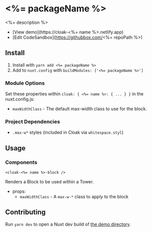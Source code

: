 # <%= packageName %>

<%= description %>

- [View demo](https://cloak-<%= name %>.netlify.app)
- [Edit CodeSandbox](https://githubbox.com/<%= repoPath %>)

## Install

1. Install with `yarn add <%= packageName %>`
2. Add to `nuxt.config` with `buildModules: ['<%= packageName %>']`

### Module Options

Set these properties within `cloak: { <%= name %>: { ... } }` in the nuxt.config.js:

- `maxWidthClass` - The default max-width class to use for the block.

### Project Dependencies

- `.max-w*` styles (included in Cloak via `whitespace.styl`)

## Usage

### Components

`<cloak-<%= name %>-block />`

Renders a Block to be used within a Tower.

- props:
  - `maxWidthClass` - A `max-w-*` class to apply to the block

## Contributing

Run `yarn dev` to open a Nuxt dev build of [the demo directory](./demo).
